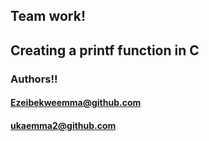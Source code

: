 ## Team work!
## Creating a printf function in C



### Authors!!
#### Ezeibekweemma@github.com
#### ukaemma2@github.com
